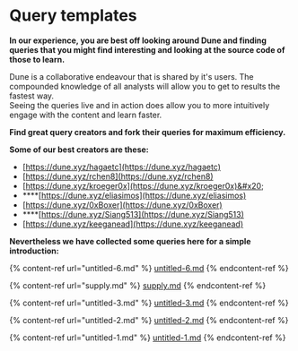 # Query templates

**In our experience, you are best off looking around Dune and finding queries that you might find interesting and looking at the source code of those to learn.**

Dune is a collaborative endeavour that is shared by it's users. The compounded knowledge of all analysts will allow you to get to results the fastest way.\
Seeing the queries live and in action does allow you to more intuitively engage with the content and learn faster.

**Find great query creators and fork their queries for maximum efficiency.**

**Some of our best creators are these:**

* [https://dune.xyz/hagaetc](https://dune.xyz/hagaetc)
* [https://dune.xyz/rchen8](https://dune.xyz/rchen8)
* [https://dune.xyz/kroeger0x](https://dune.xyz/kroeger0x)&#x20;
* \*\*\*\*[https://dune.xyz/eliasimos](https://dune.xyz/eliasimos)
* [https://dune.xyz/0xBoxer](https://dune.xyz/0xBoxer)
* \*\*\*\*[https://dune.xyz/Siang513](https://dune.xyz/Siang513)
* [https://dune.xyz/keeganead](https://dune.xyz/keeganead)

**Nevertheless we have collected some queries here for a simple introduction:**

{% content-ref url="untitled-6.md" %}
[untitled-6.md](untitled-6.md)
{% endcontent-ref %}

{% content-ref url="supply.md" %}
[supply.md](supply.md)
{% endcontent-ref %}

{% content-ref url="untitled-3.md" %}
[untitled-3.md](untitled-3.md)
{% endcontent-ref %}

{% content-ref url="untitled-2.md" %}
[untitled-2.md](untitled-2.md)
{% endcontent-ref %}

{% content-ref url="untitled-1.md" %}
[untitled-1.md](untitled-1.md)
{% endcontent-ref %}
